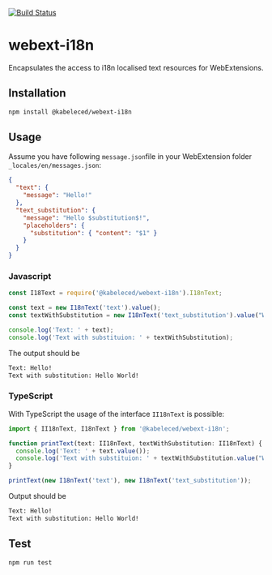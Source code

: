 [![Build Status](https://travis-ci.org/kabeleced77/webext-i18n.svg?branch=master)](https://travis-ci.org/kabeleced77/webext-i18n)

# webext-i18n
Encapsulates the access to i18n localised text resources for WebExtensions.

## Installation 
```sh
npm install @kabeleced/webext-i18n
```

## Usage

Assume you have following `message.json`file in your WebExtension folder `_locales/en/messages.json`:

```json
{
  "text": {
    "message": "Hello!"
  },
  "text_substitution": {
    "message": "Hello $substitution$!",
    "placeholders": {
      "substitution": { "content": "$1" }
    }
  }
}
```

### Javascript
```javascript
const I18Text = require('@kabeleced/webext-i18n').I18nText;

const text = new I18nText('text').value();
const textWithSubstitution = new I18nText('text_substitution').value("World");

console.log('Text: ' + text);
console.log('Text with substituion: ' + textWithSubstitution);
```

The output should be
```sh
Text: Hello!
Text with substitution: Hello World!
```

### TypeScript

With TypeScript the usage of the interface `II18nText` is possible:

```typescript
import { II18nText, I18nText } from '@kabeleced/webext-i18n';

function printText(text: II18nText, textWithSubstitution: II18nText) {
  console.log('Text: ' + text.value());
  console.log('Text with substituion: ' + textWithSubstitution.value("World"));    
}

printText(new I18nText('text'), new I18nText('text_substitution'));
```
Output should be
```sh
Text: Hello!
Text with substitution: Hello World!
```

## Test 
```sh
npm run test
```
